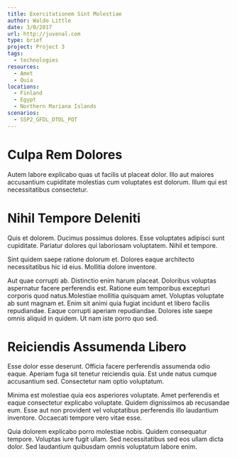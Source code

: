 ```yaml
---
title: Exercitationem Sint Molestiae
author: Waldo Little
date: 3/0/2017
url: http://juvenal.com
type: brief
project: Project 3
tags:
  - technologies
resources:
  - Amet
  - Quia
locations:
  - Finland
  - Egypt
  - Northern Mariana Islands
scenarios:
  - SSP2_GFDL_DTOL_POT
---
```

# Culpa Rem Dolores
Autem labore explicabo quas ut facilis ut placeat dolor. Illo aut maiores accusantium cupiditate molestias cum voluptates est dolorum. Illum qui est necessitatibus consectetur.

# Nihil Tempore Deleniti
Quis et dolorem. Ducimus possimus dolores. Esse voluptates adipisci sunt cupiditate. Pariatur dolores qui laboriosam voluptatem. Nihil et tempore.
 Sint quidem saepe ratione dolorum et. Dolores eaque architecto necessitatibus hic id eius. Mollitia dolore inventore.
 Aut quae corrupti ab. Distinctio enim harum placeat. Doloribus voluptas aspernatur facere perferendis est. Ratione eum temporibus excepturi corporis quod natus.Molestiae mollitia quisquam amet. Voluptas voluptate ab sunt magnam et. Enim sit animi quia fugiat incidunt et libero facilis repudiandae. Eaque corrupti aperiam repudiandae. Dolores iste saepe omnis aliquid in quidem. Ut nam iste porro quo sed.

# Reiciendis Assumenda Libero
Esse dolor esse deserunt. Officia facere perferendis assumenda odio eaque. Aperiam fuga sit tenetur reiciendis quia. Est unde natus cumque accusantium sed. Consectetur nam optio voluptatum.
 Minima est molestiae quia eos asperiores voluptate. Amet perferendis et eaque consectetur explicabo voluptate. Quidem dignissimos ab recusandae eum. Esse aut non provident vel voluptatibus perferendis illo laudantium inventore. Occaecati tempore vero vitae esse.
 Quia dolorem explicabo porro molestiae nobis. Quidem consequatur tempore. Voluptas iure fugit ullam. Sed necessitatibus sed eos ullam dicta dolor. Sed laudantium quibusdam omnis voluptatum labore enim.

